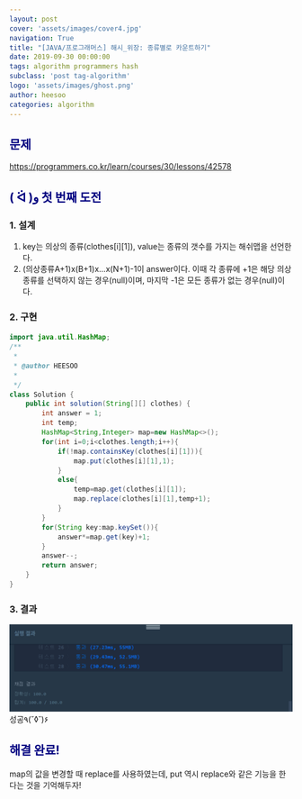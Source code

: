 ```yaml
---
layout: post
cover: 'assets/images/cover4.jpg'
navigation: True
title: "[JAVA/프로그래머스] 해시_위장: 종류별로 카운트하기"
date: 2019-09-30 00:00:00
tags: algorithm programmers hash
subclass: 'post tag-algorithm'
logo: 'assets/images/ghost.png'
author: heesoo
categories: algorithm
---
```

## <span style="color:navy">문제</span>
<https://programmers.co.kr/learn/courses/30/lessons/42578>

## <span style="color:navy">( ᐛ )و 첫 번째 도전</span>

### 1. 설계
1. key는 의상의 종류(clothes[i][1]), value는 종류의 갯수를 가지는 해쉬맵을 선언한다.
2. (의상종류A+1)x(B+1)x...x(N+1)-1이 answer이다.
이때 각 종류에 +1은 해당 의상 종류를 선택하지 않는 경우(null)이며, 마지막 -1은 모든 종류가 없는 경우(null)이다.

### 2. 구현
```java
import java.util.HashMap;
/**
 *
 * @author HEESOO
 *
 */
class Solution {
    public int solution(String[][] clothes) {
        int answer = 1;
        int temp;
        HashMap<String,Integer> map=new HashMap<>();
        for(int i=0;i<clothes.length;i++){
            if(!map.containsKey(clothes[i][1])){
                map.put(clothes[i][1],1);
            }
            else{
                temp=map.get(clothes[i][1]);
                map.replace(clothes[i][1],temp+1);
            }
        }
        for(String key:map.keySet()){
            answer*=map.get(key)+1;
        }
        answer--;
        return answer;
    }
}
```

### 3. 결과
![실행결과](./assets/images/190930_1.PNG)
성공٩(˘◊˘)۶

## <span style="color:navy">해결 완료!</span>

map의 값을 변경할 때 replace를 사용하였는데, put 역시 replace와 같은 기능을 한다는 것을 기억해두자!

